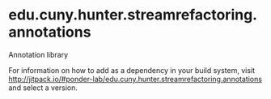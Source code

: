 # edu.cuny.hunter.streamrefactoring.annotations
Annotation library

For information on how to add as a dependency in your build system, visit http://jitpack.io/#ponder-lab/edu.cuny.hunter.streamrefactoring.annotations and select a version.
